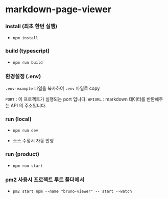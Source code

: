 # markdown-page-viewer

###


### install (최초 한번 실행)

- `npm install`

### build (typescript)

- `npm run build`

### 환경설정 (.env)

`.env-example` 파일을 복사하여 `.env` 파일로 copy

`PORT` : 이 프로젝트가 실행되는 port 입니다.
`APIURL` : markdown 데이터를 반환해주는 API 의 주소입니다.

### run (local)

- `npm run dev`

- 소스 수정시 자동 반영

### run (product)

- `npm run start`

### pm2 사용시 프로젝트 루트 폴더에서

- `pm2 start npm --name "bruno-viewer" -- start --watch`



